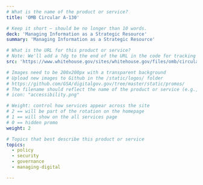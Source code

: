 ```yaml
---
# What is the name of the product or service?
title: 'OMB Circular A-130'

# Keep it short — should be no longer than 10 words.
deck: 'Managing Information as a Strategic Resource'
summary: 'Managing Information as a Strategic Resource'

# What is the URL for this product or service?
# Note: We'll add a ?dg to the end of the URL in the code for tracking purposes
src: 'https://www.whitehouse.gov/sites/whitehouse.gov/files/omb/circulars/A130/a130revised.pdf'

# Images need to be 200x200px with a transparent background
# Upload new images to Github in the /static/logos/ folder
# https://github.com/GSA/digitalgov.gov/tree/master/static/promos/
# The filename should reflect the name of the product or service (e.g., challenge-gov.png)
# icon: "accessibility.png"

# Weight: control how services appear across the site
# 2 == will be part of the rotation on the homepage
# 1 == will show on the all services page
# 0 == hidden promo
weight: 2

# Topics that best describe this product or service
topics:
  - policy
  - security
  - governance
  - managing-digital

---
```

